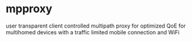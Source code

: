 # mpproxy
user transparent client controlled multipath proxy for optimized QoE for multihomed devices with a traffic limited mobile connection and WiFi
